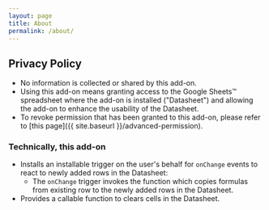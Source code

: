 ```yaml
---
layout: page
title: About
permalink: /about/
---
```


## Privacy Policy
- No information is collected or shared by this add-on.
- Using this add-on means granting access to the Google Sheets™ spreadsheet where the add-on is installed ("Datasheet") and allowing the add-on to enhance the usability of the Datasheet.
- To revoke permission that has been granted to this add-on, please refer to [this page]({{ site.baseurl }}/advanced-permission).

### Technically, this add-on
- Installs an installable trigger on the user's behalf for `onChange` events to react to newly added rows in the Datasheet:
    - The `onChange` trigger invokes the function which copies formulas from existing row to the newly added rows in the Datasheet.
- Provides a callable function to clears cells in the Datasheet.